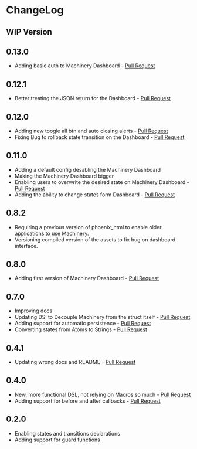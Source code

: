 # ChangeLog

## WIP Version

## 0.13.0
- Adding basic auth to Machinery Dashboard - [Pull Request](https://github.com/joaomdmoura/machinery/pull/30)

## 0.12.1
- Better treating the JSON return for the Dashboard - [Pull Request](https://github.com/joaomdmoura/machinery/pull/27)

## 0.12.0
- Adding new toogle all btn and auto closing alerts - [Pull Request](https://github.com/joaomdmoura/machinery/pull/24)
- Fixing Bug to rollback state transition on the Dashboard - [Pull Request](https://github.com/joaomdmoura/machinery/pull/25)

## 0.11.0
- Adding a default config desabling the Machinery Dashboard
- Making the Machinery Dashboard bigger
- Enabling users to overwrite the desired state on Machinery Dashboard - [Pull Request](https://github.com/joaomdmoura/machinery/pull/21)
- Adding the ability to change states form Dashboard - [Pull Request](https://github.com/joaomdmoura/machinery/pull/22)

## 0.8.2
- Requiring a previous version of phoenix_html to enable older applications to use Machinery.
- Versioning compiled version of the assets to fix bug on dashboard interface.

## 0.8.0
- Adding first version of Machinery Dashboard - [Pull Request](https://github.com/joaomdmoura/machinery/pull/14)

## 0.7.0
- Improving docs
- Updating DSl to Decouple Machinery from the struct itself - [Pull Request](https://github.com/joaomdmoura/machinery/pull/10)
- Adding support for automatic persistence - [Pull Request](https://github.com/joaomdmoura/machinery/pull/11)
- Converting states from Atoms to Strings - [Pull Request](https://github.com/joaomdmoura/machinery/pull/12)

## 0.4.1
- Updating wrong docs and README - [Pull Request](https://github.com/joaomdmoura/machinery/pull/5)

## 0.4.0
- New, more functional DSL, not relying on Macros so much - [Pull Request](https://github.com/joaomdmoura/machinery/pull/1)
- Adding support for before and after callbacks - [Pull Request](https://github.com/joaomdmoura/machinery/pull/2)

## 0.2.0
- Enabling states and transitions declarations
- Adding support for guard functions